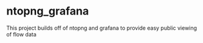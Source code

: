 # ntopng_grafana
This project builds off of ntopng and grafana to provide easy public viewing of flow data
